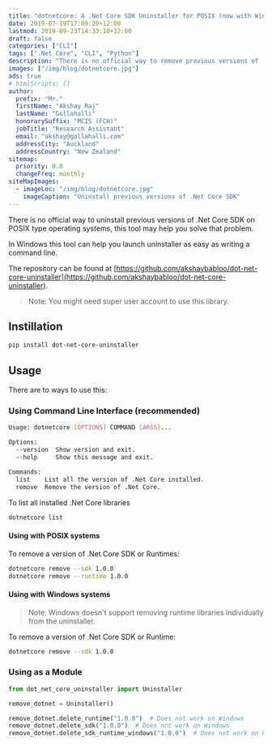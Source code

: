 ```yaml
---
title: "dotnetcore: A .Net Core SDK Uninstaller for POSIX (now with Windows support)"
date: 2019-07-19T17:09:20+12:00
lastmod: 2019-09-23T14:33:10+12:00
draft: false
categories: ["CLI"]
tags: [".Net Core", "CLI", "Python"]
description: "There is no official way to remove previous versions of .Net Core SDKs in POSIX systems, this tool can help you with that. This tool can also be used in Windows."
images: ["/img/blog/dotnetcore.jpg"]
ads: true
# htmlScripts: []
author:
  prefix: "Mr."
  firstName: "Akshay Raj"
  lastName: "Gollahalli"
  honorarySuffix: "MCIS (FCH)"
  jobTitle: "Research Assistant"
  email: "akshay@gollahalli.com"
  addressCity: "Auckland"
  addressCountry: "New Zealand"
sitemap:
  priority: 0.8
  changeFreq: monthly
siteMapImages:
  - imageLoc: "/img/blog/dotnetcore.jpg"
    imageCaption: "Uninstall previous versions of .Net Core SDK"
---
```


There is no official way to uninstall previous versions of .Net Core SDK on POSIX type operating systems, this tool may help you solve that problem.

In Windows this tool can help you launch uninstaller as easy as writing a command line.

The repository can be found at [https://github.com/akshaybabloo/dot-net-core-uninstaller](https://github.com/akshaybabloo/dot-net-core-uninstaller).

> Note: You might need super user account to use this library.

## Instillation

```bash
pip install dot-net-core-uninstaller
```

## Usage

There are to ways to use this:

### Using Command Line Interface (recommended)

```bash
Usage: dotnetcore [OPTIONS] COMMAND [ARGS]...

Options:
  --version  Show version and exit.
  --help     Show this message and exit.

Commands:
  list    List all the version of .Net Core installed.
  remove  Remove the version of .Net Core.

```

To list all installed .Net Core libraries

```bash
dotnetcore list
```

#### Using with POSIX systems

To remove a version of .Net Core SDK or Runtimes:

```bash
dotnetcore remove --sdk 1.0.0
dotnetcore remove --runtime 1.0.0
```

#### Using with Windows systems

> Note: Windows doesn't support removing runtime libraries individually from the uninstaller.

To remove a version of .Net Core SDK or Runtime:

```bash
dotnetcore remove --sdk 1.0.0
```

### Using as a Module

```python
from dot_net_core_uninstaller import Uninstaller

remove_dotnet = Uninstaller()

remove_dotnet.delete_runtime("1.0.0")  # Does not work on Windows
remove_dotnet.delete_sdk("1.0.0")  # Does not work on Windows
remove_dotnet.delete_sdk_runtime_windows("1.0.0")  # Does not work on POSIX
```
